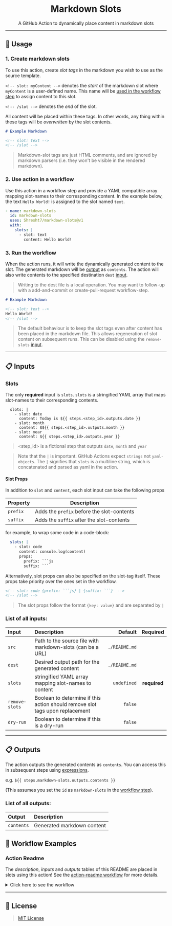 <h1 align='center'>Markdown Slots</h1>

<p align='center'>
<!-- slot: description  -->
A GitHub Action to dynamically place content in markdown slots
<!-- /slot -->
</p>

---

## 📖 Usage

### 1. Create markdown slots

To use this action, create _slot tags_ in the markdown you wish to use as the source template.

`<!-- slot: myContent -->` denotes the _start_ of the markdown slot where `myContent` is a user-defined name. This name will be [used in the workflow step](#2-use-action-in-a-workflow) to assign content to this slot.

`<!-- /slot -->` denotes the _end_ of the slot.

All content will be placed within these tags. In other words, any thing within these tags will be _overwritten_ by the slot contents.

```md
# Example Markdown

<!-- slot: text -->
<!-- /slot -->
```

> Markdown-slot tags are just HTML comments, and are ignored by markdown parsers (i.e. they won't be visible in the rendered markdown).

### 2. Use action in a workflow

Use this action in a workflow step and provide a YAML compatible array mapping slot-names to their corresponding content. In the example below, the text `Hello World!` is assigned to the slot named `text`.

```yaml
- name: markdown-slots
  id: markdown-slots
  uses: Shresht7/markdown-slots@v1
  with:
    slots: |
      - slot: text
        content: Hello World!
```

### 3. Run the workflow

When the action runs, it will write the dynamically generated content to the slot. The generated markdown will be [output](#outputs) as `contents`. The action will also write contents to the specified destination `dest` [input](#inputs).

> Writing to the dest file is a local operation. You may want to follow-up with a add-and-commit or create-pull-request workflow-step.

```md
# Example Markdown

<!-- slot: text -->
Hello World!
<!-- /slot -->
```

> The default behaviour is to keep the slot tags even after content has been placed in the markdown file. This allows regeneration of slot content on subsequent runs. This can be disabled using the `remove-slots` [input](#inputs).

---

## 📋 Inputs

### Slots

The only **required** input is `slots`. `slots` is a stringified YAML array that maps slot-names to their corresponding contents.

```
  slots: |
    - slot: date
      content: Today is ${{ steps.<step_id>.outputs.date }}
    - slot: month
      content: $${{ steps.<step_id>.outputs.month }}
    - slot: year
      content: ${{ steps.<step_id>.outputs.year }}
```

> <step_id> is a fictional step that outputs `date`, `month` and `year`

> Note that the `|` is important. GitHub Actions expect `strings` not `yaml-objects`. The `|` signifies that `slots` is a multiline string, which is concatenated and parsed as yaml in the action.

#### Slot Props

In addition to `slot` and `content`, each slot input can take the following props

| Property | Description                                |
| -------- | ------------------------------------------ |
| `prefix` | Adds the `prefix` before the slot-contents |
| `suffix` | Adds the `suffix` after the slot-contents  |

for example, to wrap some code in a code-block:

```yaml
  slots: |
    - slot: code
      content: console.log(content)
      props:
        prefix: ```js
        suffix: ```
```

Alternatively, slot props can also be specified on the slot-tag itself. These props take priority over the ones set in the workflow.

```md
<!-- slot: code {prefix: ```js} | {suffix: ```}  -->
<!-- /slot -->
```

> The slot props follow the format `{key: value}` and are separated by `|`

### List of all inputs:

<!-- slot: inputs  -->
| Input          | Description                                                                  |       Default |   Required   |
| :------------- | :--------------------------------------------------------------------------- | ------------: | :----------: |
| `src`          | Path to the source file with markdown-slots (can be a URL)                   | `./README.md` |              |
| `dest`         | Desired output path for the generated content                                | `./README.md` |              |
| `slots`        | stringified YAML array mapping slot-names to content                         |   `undefined` | **required** |
| `remove-slots` | Boolean to determine if this action should remove slot tags upon replacement |       `false` |              |
| `dry-run`      | Boolean to determine if this is a dry-run                                    |       `false` |              |
<!-- /slot -->

---

## 📋 Outputs

The action outputs the generated contents as `contents`. You can access this in subsequent steps using [expressions](https://docs.github.com/en/actions/learn-github-actions/expressions).

e.g. `${{ steps.markdown-slots.outputs.contents }}`

(This assumes you set the `id` as `markdown-slots` in the [workflow step](#2-use-action-in-a-workflow)).

### List of all outputs:

<!-- slot: outputs  -->
| Output     | Description                |
| :--------- | :------------------------- |
| `contents` | Generated markdown content |
<!-- /slot -->

## 📃 Workflow Examples

### Action Readme

The _description_, _inputs_ and _outputs_ tables of this README are placed in slots using this action! See the [action-readme workflow](./.github/workflows/action-readme.yml) for more details.

<details>

  <summary>Click here to see the workflow</summary>

  <!-- slot: action-readme-workflow  -->
```yaml
# =============
# ACTION README
# =============

name: Action Readme

# Activation Events
# =================

on:
  # When the action.yml file changes
  push:
    branches:
      - main
    paths:
      - action.yml

  # Manual workflow dispatch
  workflow_dispatch:

# Jobs
# ====

jobs:
  update-readme:
    runs-on: ubuntu-latest
    steps:
      # Actions Checkout ✅
      # ===================

      - name: checkout
        uses: actions/checkout@v3

      # Generate Action Metadata 📜
      # ===========================

      - name: action-metadata
        id: action-metadata
        uses: Shresht7/action-metadata@main

      # Read Example Workflow File 📄
      # =============================

      - name: read-file
        id: read-file
        uses: Shresht7/read-file-action@v1
        with:
          path: .github/workflows/action-readme.yml

      # Markdown Slots 📋
      # =================

      - name: markdown-slots
        id: markdown-slots
        uses: Shresht7/markdown-slots@main
        with:
          slots: |
            - slot: description
              content: ${{ steps.action-metadata.outputs.description }}
            - slot: inputs
              content: ${{ steps.action-metadata.outputs.inputs-md-table }}
            - slot: outputs
              content: ${{ steps.action-metadata.outputs.outputs-md-table }}
            - slot: action-readme-workflow
              content: ${{ toJSON(steps.read-file.outputs.contents) }}
              props:
                prefix: "```yaml"
                suffix: "```"

      # Push Changes 🌎
      # ===============

      - name: check for changes
        id: git-diff
        run: |
          if git diff --exit-code; then
            echo "::set-output name=changes_exist::false"
          else
            echo "::set-output name=changes_exist::true"
          fi

      - name: push
        if: ${{ steps.git-diff.outputs.changes_exist == 'true' }}
        run: |
          git config user.name 'github-actions[bot]'
          git config user.email 'github-actions[bot]@users.noreply.github.com'
          git add .
          git commit -m 'Update README.md 📄'
          git push

```
<!-- /slot -->

</details>

---

## 📑 License

> [MIT License](./LICENSE)